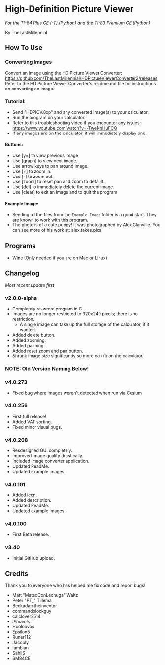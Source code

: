 # High-Definition Picture Viewer
*For the TI-84 Plus CE (-T) (Python) and the TI-83 Premium CE (Python)*

By TheLastMillennial

## How To Use

### Converting Images
Convert an image using the HD Picture Viewer Converter: https://github.com/TheLastMillennial/HDPictureViewerConverter2/releases
Refer to the HD Picture Viewer Converter's readme.md file for instructions on converting an image.

### Tutorial:
- Send "HDPICV.8xp" and any converted image(s) to your calculator.
- Run the program on your calculator. 
- Refer to this troubleshooting video if you encounter any issues: https://www.youtube.com/watch?v=-TweNnHuFCQ
- If any images are on the calculator, it will immediately display one.

#### Buttons:
- Use [y=] to view previous image
- Use [graph] to view next image.
- Use arrow keys to pan around image.
- Use [+] to zoom in.
- Use [-] to zoom out.
- Use [zoom] to reset pan and zoom to default.
- Use [del] to immediately delete the current image.
- Use [clear] to exit an image and to quit the program

#### Example Image:
- Sending all the files from the `Example Image` folder is a good start. They are known to work with this program.
- The photo is of a cute puppy! It was photographed by Alex Glanville. You can see more of his work at: alex.takes.pics

## Programs 
- [Wine](https://www.winehq.org/) (Only needed if you are on Mac or Linux)

## Changelog
*Most recent update first*

### v2.0.0-alpha
- Completely re-wrote program in C.
- Images are no longer restricted to 320x240 pixels; there is no restriction.
  - A single image can take up the full storage of the calculator, if it wanted.
- Added delete button.
- Added zooming.
- Added panning.
- Added reset zoom and pan button.
- Shrunk image size significantly so more can fit on the calculator.

### NOTE: Old Version Naming Below!

### v4.0.273
- Fixed bug where images weren't detected when run via Cesium

### v4.0.256
- First full release!
- Added VAT sorting.
- Fixed minor visual bugs.

### v4.0.208
- Resdesigned GUI completely.
- Improved image quality drastically.
- Included image converter application.
- Updated ReadMe.
- Updated example images.

### v4.0.101
- Added icon.
- Added description.
- Updated ReadMe.
- Updated example images.

### v4.0.100
- First Beta release.

### v3.40
- Initial GitHub upload.

## Credits
Thank you to everyone who has helped me fix code and report bugs! 

- Matt "MateoConLechuga" Waltz
- Peter "PT_" Tillema
- Beckadamtheinventor
- commandblockguy
- calclover2514
- _iPhoenix_
- Hooloovoo
- Epsilon5
- Runer112
- Jacobly
- Iambian
- SahilS
- SM84CE

